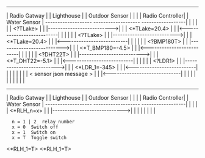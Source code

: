 

-------------------           -------------------          -------------------
| Radio Gatway    |           | Lighthouse      |          | Outdoor Sensor  |
|                 |           | Radio Controller|          | Water Sensor    |
-------------------           -------------------          ------------------|
        |                              |                           |
        |                              |   <?TLake>                |
        |                              |-------------------------->|
        |                              |   <*TLake=20.4>           |
        |                              |<--------------------------|
        |                              |                           |
        |                              |   <?TLake>                |
        |                              |-------------------------->|
        |                              |   <*TLake=20.4>           |
        |                              |<--------------------------|
        |                              |                           |
        |                              |   <?BMP180T>              |
        |                              |-------------------------->|
        |                              |   <*T_BMP180=-4.5>        |
        |                              |<--------------------------|
        |                              |                           |
        |                              |   <?DHT22T>               |
        |                              |-------------------------->|
        |                              |   <*T_DHT22=-5.1>         |
        |                              |<--------------------------|
        |                              |                           |
        |                              |   <?LDR1>                 |
        |                              |-------------------------->|
        |                              |   <*LDR_1=-345>           |
        |                              |<--------------------------|
        |                              |                           |
        |                              |                           |
        |   < sensor json message >    |                           |
        |<-----------------------------|                           |
        |                              |                           |
        |                              |                           |
        |                              |                           |


-------------------           -------------------          -------------------
| Radio Gatway    |           | Lighthouse      |          | Outdoor Sensor  |
|                 |           | Radio Controller|          | Water Sensor    |
-------------------           -------------------          ------------------|
        |                              |                           |
        |   <*RLH_n=x>                 |                           |
        |----------------------------->|                           |
        |                              |                           |
        |                              |                           |

      n = 1 | 2  relay number
      x = 0  Switch off
      x = 1  Switch on 
      x = T  Toggle switch

<*RLH_1=T>
<*RLH_1=T>


    